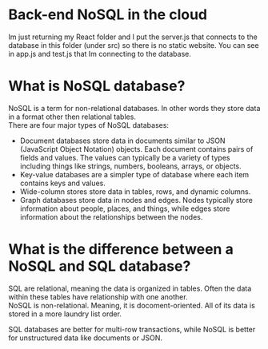 # Back-end NoSQL in the cloud

Im just returning my React folder and I put the server.js that connects to the database in this folder (under src) so there is no static website. You can see in app.js and test.js that Im connecting to the database.

# What is NoSQL database?

NoSQL is a term for non-relational databases. In other words they store data in a format other then relational tables.  
There are four major types of NoSQL databases:

- Document databases store data in documents similar to JSON (JavaScript Object Notation) objects. Each document contains pairs of fields and values. The values can typically be a variety of types including things like strings, numbers, booleans, arrays, or objects.
- Key-value databases are a simpler type of database where each item contains keys and values.
- Wide-column stores store data in tables, rows, and dynamic columns.
- Graph databases store data in nodes and edges. Nodes typically store information about people, places, and things, while edges store information about the relationships between the nodes.

# What is the difference between a NoSQL and SQL database?

SQL are relational, meaning the data is organized in tables. Often the data within these tables have relationship with one another.  
NoSQL is non-relational. Meaning, it is docoment-oriented. All of its data is stored in a more laundry list order.

SQL databases are better for multi-row transactions, while NoSQL is better for unstructured data like documents or JSON.
